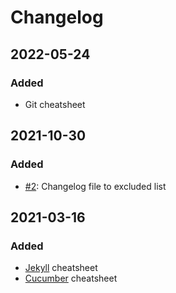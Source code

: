# Changelog

## 2022-05-24
### Added
- Git cheatsheet

## 2021-10-30
### Added
- [#2](https://github.com/devatherock/blog/issues/2): Changelog file to excluded list

## 2021-03-16
### Added
- [Jekyll](https://jekyllrb.com/) cheatsheet
- [Cucumber](https://cucumber.io/) cheatsheet